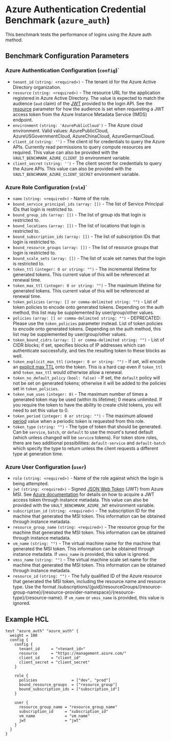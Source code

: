 # Azure Authentication Credential Benchmark (`azure_auth`)

This benchmark tests the performance of logins using the Azure auth method.

## Benchmark Configuration Parameters

### Azure Authentication Configuration (`config`)`

- `tenant_id` `(string: <required>)` - The tenant id for the Azure Active Directory organization.
- `resource` `(string: <required>)` - The resource URL for the application registered in Azure Active Directory.
  The value is expected to match the audience (`aud` claim) of the [JWT](https://developer.hashicorp.com/vault/api-docs/auth/azure#jwt)
  provided to the login API. See the [resource](https://docs.microsoft.com/en-us/azure/active-directory/managed-identities-azure-resources/how-to-use-vm-token#get-a-token-using-http)
  parameter for how the audience is set when requesting a JWT access token from the Azure Instance Metadata Service (IMDS) endpoint.
- `environment` `(string: 'AzurePublicCloud')` - The Azure cloud environment. Valid values: AzurePublicCloud, AzureUSGovernmentCloud, AzureChinaCloud, AzureGermanCloud.
- `client_id` `(string: '')` - The client id for credentials to query the Azure APIs. Currently read permissions to query compute resources are required.
  This value can also be provided with the `VAULT_BENCHMARK_AZURE_CLIENT_ID` environment variable.
- `client_secret` `(string: '')` - The client secret for credentials to query the Azure APIs.
  This value can also be provided with the `VAULT_BENCHMARK_AZURE_CLIENT_SECRET` environment variable.

### Azure Role Configuration (`role`)`

- `name` `(string: <required>)` - Name of the role.
- `bound_service_principal_ids` `(array: [])` - The list of Service Principal IDs
  that login is restricted to.
- `bound_group_ids` `(array: [])` - The list of group ids that login is restricted
  to.
- `bound_locations` `(array: [])` - The list of locations that login is restricted to.
- `bound_subscription_ids` `(array: [])` - The list of subscription IDs that login
  is restricted to.
- `bound_resource_groups` `(array: [])` - The list of resource groups that
  login is restricted to.
- `bound_scale_sets` `(array: [])` - The list of scale set names that the
  login is restricted to.
- `token_ttl` `(integer: 0 or string: "")` - The incremental lifetime for
  generated tokens. This current value of this will be referenced at renewal
  time.
- `token_max_ttl` `(integer: 0 or string: "")` - The maximum lifetime for
  generated tokens. This current value of this will be referenced at renewal
  time.
- `token_policies` `(array: [] or comma-delimited string: "")` - List of
  token policies to encode onto generated tokens. Depending on the auth method, this
  list may be supplemented by user/group/other values.
- `policies` `(array: [] or comma-delimited string: "")` - DEPRECATED: Please
  use the `token_policies` parameter instead. List of token policies to encode
  onto generated tokens. Depending on the auth method, this list may be
  supplemented by user/group/other values.
- `token_bound_cidrs` `(array: [] or comma-delimited string: "")` - List of
  CIDR blocks; if set, specifies blocks of IP addresses which can authenticate
  successfully, and ties the resulting token to these blocks as well.
- `token_explicit_max_ttl` `(integer: 0 or string: "")` - If set, will encode
  an [explicit max
  TTL](https://developer.hashicorp.com/vault/docs/concepts/tokens#token-time-to-live-periodic-tokens-and-explicit-max-ttls)
  onto the token. This is a hard cap even if `token_ttl` and `token_max_ttl`
  would otherwise allow a renewal.
- `token_no_default_policy` `(bool: false)` - If set, the `default` policy will
  not be set on generated tokens; otherwise it will be added to the policies set
  in `token_policies`.
- `token_num_uses` `(integer: 0)` - The maximum number of times a generated
  token may be used (within its lifetime); 0 means unlimited.
  If you require the token to have the ability to create child tokens,
  you will need to set this value to 0.
- `token_period` `(integer: 0 or string: "")` - The maximum allowed [period](https://developer.hashicorp.com/vault/docs/concepts/tokens#token-time-to-live-periodic-tokens-and-explicit-max-ttls) value when a periodic token is requested from this role.
- `token_type` `(string: "")` - The type of token that should be generated. Can
  be `service`, `batch`, or `default` to use the mount's tuned default (which
  unless changed will be `service` tokens). For token store roles, there are two
  additional possibilities: `default-service` and `default-batch` which specify
  the type to return unless the client requests a different type at generation
  time.

### Azure User Configuration (`user`)

- `role` `(string: <required>)` - Name of the role against which the login is being
  attempted.
- `jwt` `(string: <required>)` - Signed [JSON Web Token](https://tools.ietf.org/html/rfc7519) (JWT)
  from Azure MSI. See [Azure documentation](https://docs.microsoft.com/en-us/azure/active-directory/managed-identities-azure-resources/how-to-use-vm-token)
  for details on how to acquire a JWT access token through instance metadata. This value can also be provided with the `VAULT_BENCHMARK_AZURE_JWT` environment variable.
- `subscription_id` `(string: <required>)` - The subscription ID for the machine that
  generated the MSI token. This information can be obtained through instance
  metadata.
- `resource_group_name` `(string: <required>)` - The resource group for the machine that
  generated the MSI token. This information can be obtained through instance
  metadata.
- `vm_name` `(string: "")` - The virtual machine name for the machine that
  generated the MSI token. This information can be obtained through instance
  metadata. If `vmss_name` is provided, this value is ignored.
- `vmss_name` `(string: "")` - The virtual machine scale set name for the machine
  that generated the MSI token. This information can be obtained through instance
  metadata.
- `resource_id` `(string: "")` - The fully qualified ID of the Azure resource that
  generated the MSI token, including the resource name and resource type. Use
  the format /subscriptions/{guid}/resourceGroups/{resource-group-name}/{resource-provider-namespace}/{resource-type}/{resource-name}.
  If `vm_name` or `vmss_name` is provided, this value is ignored.

## Example HCL

```hcl
test "azure_auth" "azure_auth" {
  weight = 100
  config {
    config {
      tenant_id     = "<tenant_id>"
      resource      = "https://management.azure.com/"
      client_id     = "client_id"
      client_secret = "client_secret"
    }

    role {
      policies               = ["dev", "prod"]
      bound_resource_groups  = ["resource_group"]
      bound_subscription_ids = ["subscription_id"]
    }

    user {
      resource_group_name = "resource_group_name"
      subscription_id     = "subscription_id"
      vm_name             = "vm_name"
      jwt                 = "jwt"
    }
  }
}
```
